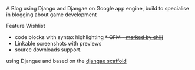 A Blog using Django and Djangae on Google app engine,
build to specialise in blogging about game development


Feature Wishlist

* code blocks with syntax highlighting
~~* GFM - [marked by chijj](https://github.com/chjj/marked)~~
* Linkable screenshots with previews
* source downloads support.

using Djangae and based on the [djangae scaffold](https://github.com/potatolondon/djangae-scaffold)



